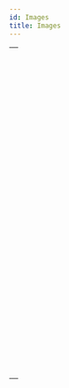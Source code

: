 ```yaml
---
id: Images
title: Images
---
```


|                                                                                                                             |
| --------------------------------------------------------------------------------------------------------------------------- |
| [<!-- INCLUDE #_command_.BLOB TO PICTURE.Syntax -->](../../commands-legacy/blob-to-picture.md)<br/>                         |
| [<!-- INCLUDE #_command_.COMBINE PICTURES.Syntax -->](../../commands-legacy/combine-pictures.md)<br/>                       |
| [<!-- INCLUDE #_command_.CONVERT PICTURE.Syntax -->](../../commands-legacy/convert-picture.md)<br/>                         |
| [<!-- INCLUDE #_command_.CREATE THUMBNAIL.Syntax -->](../../commands-legacy/create-thumbnail.md)<br/>                       |
| [<!-- INCLUDE #_command_.Equal pictures.Syntax -->](../../commands-legacy/equal-pictures.md)<br/>                           |
| [<!-- INCLUDE #_command_.Get picture file name.Syntax -->](../../commands-legacy/get-picture-file-name.md)<br/>             |
| [<!-- INCLUDE #_command_.GET PICTURE FORMATS.Syntax -->](../../commands-legacy/get-picture-formats.md)<br/>                 |
| [<!-- INCLUDE #_command_.GET PICTURE FROM LIBRARY.Syntax -->](../../commands-legacy/get-picture-from-library.md)<br/>       |
| [<!-- INCLUDE #_command_.GET PICTURE KEYWORDS.Syntax -->](../../commands-legacy/get-picture-keywords.md)<br/>               |
| [<!-- INCLUDE #_command_.GET PICTURE METADATA.Syntax -->](../../commands-legacy/get-picture-metadata.md)<br/>               |
| [<!-- INCLUDE #_command_.Is picture file.Syntax -->](../../commands-legacy/is-picture-file.md)<br/>                         |
| [<!-- INCLUDE #_command_.PICTURE CODEC LIST.Syntax -->](../../commands-legacy/picture-codec-list.md)<br/>                   |
| [<!-- INCLUDE #_command_.PICTURE LIBRARY LIST.Syntax -->](../../commands-legacy/picture-library-list.md)<br/>               |
| [<!-- INCLUDE #_command_.PICTURE PROPERTIES.Syntax -->](../../commands-legacy/picture-properties.md)<br/>                   |
| [<!-- INCLUDE #_command_.Picture size.Syntax -->](../../commands-legacy/picture-size.md)<br/>                               |
| [<!-- INCLUDE #_command_.PICTURE TO BLOB.Syntax -->](../../commands-legacy/picture-to-blob.md)<br/>                         |
| [<!-- INCLUDE #_command_.READ PICTURE FILE.Syntax -->](../../commands-legacy/read-picture-file.md)<br/>                     |
| [<!-- INCLUDE #_command_.REMOVE PICTURE FROM LIBRARY.Syntax -->](../../commands-legacy/remove-picture-from-library.md)<br/> |
| [<!-- INCLUDE #_command_.SET PICTURE FILE NAME.Syntax -->](../../commands-legacy/set-picture-file-name.md)<br/>             |
| [<!-- INCLUDE #_command_.SET PICTURE METADATA.Syntax -->](../../commands-legacy/set-picture-metadata.md)<br/>               |
| [<!-- INCLUDE #_command_.SET PICTURE TO LIBRARY.Syntax -->](../../commands-legacy/set-picture-to-library.md)<br/>           |
| [<!-- INCLUDE #_command_.TRANSFORM PICTURE.Syntax -->](../../commands-legacy/transform-picture.md)<br/>                     |
| [<!-- INCLUDE #_command_.WRITE PICTURE FILE.Syntax -->](../../commands-legacy/write-picture-file.md)<br/>                   |
